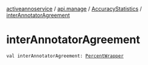 [activeannoservice](../../index.md) / [api.manage](../index.md) / [AccuracyStatistics](index.md) / [interAnnotatorAgreement](./inter-annotator-agreement.md)

# interAnnotatorAgreement

`val interAnnotatorAgreement: `[`PercentWrapper`](../-percent-wrapper/index.md)